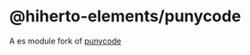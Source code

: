 # @hiherto-elements/punycode

A es module fork of [punycode](https://github.com/bestiejs/punycode.js)